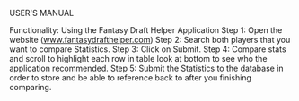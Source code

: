 USER'S MANUAL 



Functionality: Using the Fantasy Draft Helper Application 
 Step 1: Open the website (www.fantasydrafthelper.com)
 Step 2:  Search both players that you want to compare Statistics. 
 Step 3: Click on Submit. 
 Step 4: Compare stats and scroll to highlight each row in table look at bottom to see who the application recommended. 
 Step 5:  Submit the Statistics  to the database in order to store and be able to reference back to after you finishing comparing. 
